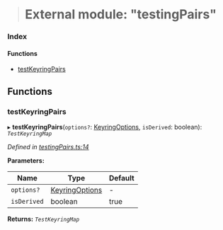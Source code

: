> # External module: "testingPairs"

### Index

#### Functions

* [testKeyringPairs](_testingpairs_.md#testkeyringpairs)

## Functions

###  testKeyringPairs

▸ **testKeyringPairs**(`options?`: [KeyringOptions](_types_.md#keyringoptions), `isDerived`: boolean): *`TestKeyringMap`*

*Defined in [testingPairs.ts:14](https://github.com/polkadot-js/common/blob/5aea366/packages/keyring/src/testingPairs.ts#L14)*

**Parameters:**

Name | Type | Default |
------ | ------ | ------ |
`options?` | [KeyringOptions](_types_.md#keyringoptions) | - |
`isDerived` | boolean | true |

**Returns:** *`TestKeyringMap`*